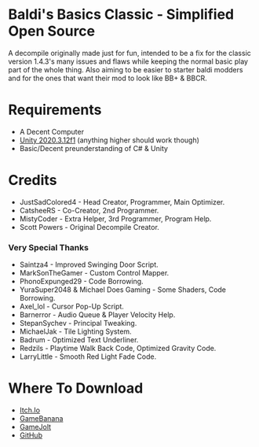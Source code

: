 # Baldi's Basics Classic - Simplified Open Source

A decompile originally made just for fun, intended to be a fix for the classic version 1.4.3's many issues and flaws while keeping the normal basic play part of the whole thing. Also aiming to be easier to starter baldi modders and for the ones that want their mod to look like BB+ & BBCR.

# Requirements

- A Decent Computer
- [Unity 2020.3.12f1](https://unity.com/releases/editor/archive) (anything higher should work though)
- Basic/Decent preunderstanding of C# & Unity
# Credits

- JustSadColored4 - Head Creator, Programmer, Main Optimizer.
- CatsheeRS - Co-Creator, 2nd Programmer.
- MistyCoder - Extra Helper, 3rd Programmer, Program Help.
- Scott Powers - Original Decompile Creator.

### Very Special Thanks

- Saintza4 - Improved Swinging Door Script.
- MarkSonTheGamer - Custom Control Mapper.
- PhonoExpunged29 - Code Borrowing.
- YuraSuper2048 & Michael Does Gaming - Some Shaders, Code Borrowing.
- Axel_lol - Cursor Pop-Up Script.
- Barnerror - Audio Queue & Player Velocity Help.
- StepanSychev - Principal Tweaking.
- MichaelJak - Tile Lighting System.
- Badrum - Optimized Text Underliner.
- Redzils - Playtime Walk Back Code, Optimized Gravity Code.
- LarryLittle - Smooth Red Light Fade Code.

# Where To Download

- [Itch.Io](https://itch.io)
- [GameBanana](https://gamebanana.com)
- [GameJolt](https://gamejolt.com)
- [GitHub](https://github.com)